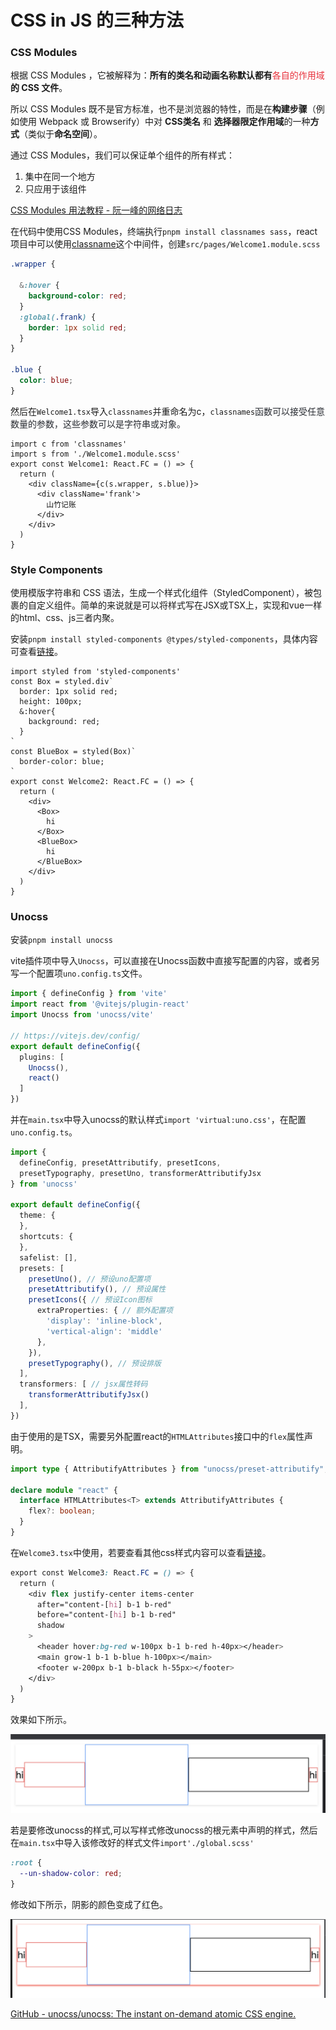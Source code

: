 # CSS in JS 的三种方法
### CSS Modules
根据 CSS Modules ，它被解释为：**所有的类名和动画名称默认都有**<span style="color:#E8323C;">各自的作用域</span>**的 CSS 文件**。

所以 CSS Modules 既不是官方标准，也不是浏览器的特性，而是在**构建步骤**（例如使用 Webpack 或 Browserify）中对 **CSS类名** 和 **选择器限定作用域**的一种**方式**（类似于**命名空间**）。

通过 CSS Modules，我们可以保证单个组件的所有样式：

1. 集中在同一个地方
2. 只应用于该组件

[CSS Modules 用法教程 - 阮一峰的网络日志](https://www.ruanyifeng.com/blog/2016/06/css_modules.html)

在代码中使用CSS Modules，终端执行`pnpm install classnames sass`，react项目中可以使用[classname](https://www.npmjs.com/package/classnames)这个中间件，创建`src/pages/Welcome1.module.scss`

```css
.wrapper {

  &:hover {
    background-color: red;
  }
  :global(.frank) {
    border: 1px solid red;
  }
}

.blue {
  color: blue;
}
```

然后在`Welcome1.tsx`导入`classnames`并重命名为c，`classnames`<font style="color:rgb(41, 44, 50);">函数可以接受任意数量的参数，这些参数可以是字符串或对象。</font>

```tsx
import c from 'classnames'
import s from './Welcome1.module.scss'
export const Welcome1: React.FC = () => {
  return (
    <div className={c(s.wrapper, s.blue)}>
      <div className='frank'>
        山竹记账
      </div>
    </div>
  )
}
```

### Style Components
使用模版字符串和 CSS 语法，生成一个样式化组件（StyledComponent），被包裹的自定义组件。简单的来说就是可以将样式写在JSX或TSX上，实现和vue一样的html、css、js三者内聚。

安装`pnpm install styled-components @types/styled-components`，具体内容可查看[链接](https://www.npmjs.com/package/styled-components)。

```tsx
import styled from 'styled-components'
const Box = styled.div`
  border: 1px solid red;
  height: 100px;
  &:hover{
    background: red;
  }
`
const BlueBox = styled(Box)`
  border-color: blue;
`
export const Welcome2: React.FC = () => {
  return (
    <div>
      <Box>
        hi
      </Box>
      <BlueBox>
        hi
      </BlueBox>
    </div>
  )
}
```

### Unocss
安装`pnpm install unocss`

vite插件项中导入`Unocss`，可以直接在Unocss函数中直接写配置的内容，或者另写一个配置项`uno.config.ts`文件。

```typescript
import { defineConfig } from 'vite'
import react from '@vitejs/plugin-react'
import Unocss from 'unocss/vite'

// https://vitejs.dev/config/
export default defineConfig({
  plugins: [
    Unocss(),
    react()
  ]
})

```

并在`main.tsx`中导入unocss的默认样式`import 'virtual:uno.css'`，在配置`uno.config.ts`。

```typescript
import {
  defineConfig, presetAttributify, presetIcons,
  presetTypography, presetUno, transformerAttributifyJsx
} from 'unocss'

export default defineConfig({
  theme: {
  },
  shortcuts: {
  },
  safelist: [],
  presets: [
    presetUno(), // 预设uno配置项
    presetAttributify(), // 预设属性
    presetIcons({ // 预设Icon图标
      extraProperties: { // 额外配置项
        'display': 'inline-block', 
        'vertical-align': 'middle' 
      },
    }),
    presetTypography(), // 预设排版
  ],
  transformers: [ // jsx属性转码
    transformerAttributifyJsx()
  ],
})

```

由于使用的是TSX，需要另外配置react的`HTMLAttributes`接口中的`flex`属性声明。

```typescript
import type { AttributifyAttributes } from "unocss/preset-attributify";

declare module "react" {
  interface HTMLAttributes<T> extends AttributifyAttributes {
    flex?: boolean;
  }
}
```

在`Welcome3.tsx`中使用，若要查看其他css样式内容可以查看[链接](https://uno.antfu.me/)。

```css
export const Welcome3: React.FC = () => {
  return (
    <div flex justify-center items-center
      after="content-[hi] b-1 b-red"
      before="content-[hi] b-1 b-red"
      shadow
    >
      <header hover:bg-red w-100px b-1 b-red h-40px></header>
      <main grow-1 b-1 b-blue h-100px></main>
      <footer w-200px b-1 b-black h-55px></footer>
    </div>
  )
}
```

效果如下所示。

![效果图-1](attachments/效果图-1.png)

若是要修改unocss的样式,可以写样式修改unocss的根元素中声明的样式，然后在`main.tsx`中导入该修改好的样式文件`import'./global.scss'`

```css
:root {
  --un-shadow-color: red;
}
```

修改如下所示，阴影的颜色变成了红色。

![效果图-2](attachments/效果图-2.png)

[GitHub - unocss/unocss: The instant on-demand atomic CSS engine.](https://github.com/unocss/unocss)

